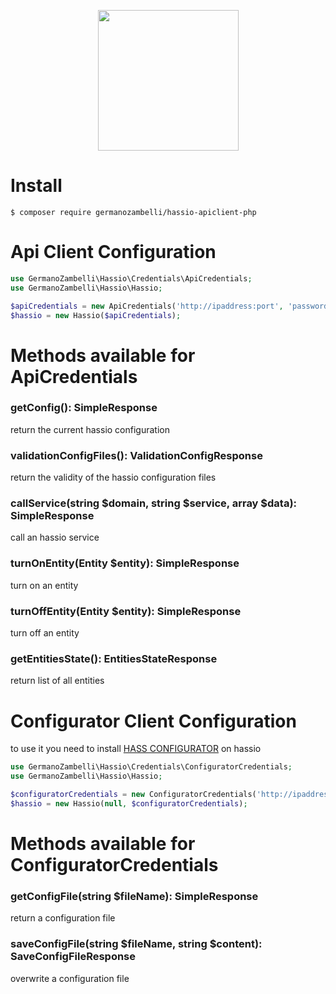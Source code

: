 <p align="center">
  <img width="225" height="225" src="https://cdn.instructables.com/F65/W2YD/J70QTXPP/F65W2YDJ70QTXPP.LARGE.jpg">
</p>

# Install

```
$ composer require germanozambelli/hassio-apiclient-php
```

# Api Client Configuration

```php
use GermanoZambelli\Hassio\Credentials\ApiCredentials;
use GermanoZambelli\Hassio\Hassio;

$apiCredentials = new ApiCredentials('http://ipaddress:port', 'password');
$hassio = new Hassio($apiCredentials);
```

# Methods available for ApiCredentials

### getConfig(): SimpleResponse
return the current hassio configuration

### validationConfigFiles(): ValidationConfigResponse
return the validity of the hassio configuration files

### callService(string $domain, string $service, array $data): SimpleResponse
call an hassio service

### turnOnEntity(Entity $entity): SimpleResponse
turn on an entity

### turnOffEntity(Entity $entity): SimpleResponse
turn off an entity

### getEntitiesState(): EntitiesStateResponse
return list of all entities


# Configurator Client Configuration

to use it you need to install <a href="https://www.home-assistant.io/addons/configurator"/>HASS CONFIGURATOR</a> on hassio
```php
use GermanoZambelli\Hassio\Credentials\ConfiguratorCredentials;
use GermanoZambelli\Hassio\Hassio;

$configuratorCredentials = new ConfiguratorCredentials('http://ipaddress:port', 'username', 'password');
$hassio = new Hassio(null, $configuratorCredentials);
```

# Methods available for ConfiguratorCredentials

### getConfigFile(string $fileName): SimpleResponse
return a configuration file

### saveConfigFile(string $fileName, string $content): SaveConfigFileResponse
overwrite a configuration file